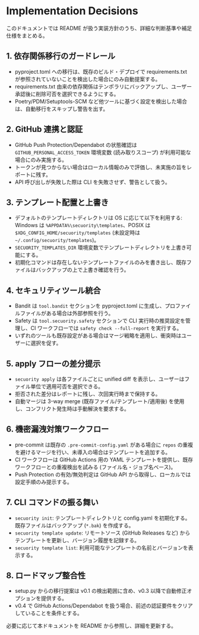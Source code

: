 # Implementation Decisions

このドキュメントでは README が扱う実装方針のうち、詳細な判断基準や補足仕様をまとめる。

## 1. 依存関係移行のガードレール

- pyproject.toml への移行は、既存のビルド・デプロイで requirements.txt が参照されていないことを検出した場合にのみ自動提案する。
- requirements.txt 由来の依存関係はテンポラリにバックアップし、ユーザー承認後に削除可否を選択できるようにする。
- Poetry/PDM/Setuptools-SCM など他ツールに基づく設定を検出した場合は、自動移行をスキップし警告を出す。

## 2. GitHub 連携と認証

- GitHub Push Protection/Dependabot の状態確認は `GITHUB_PERSONAL_ACCESS_TOKEN` 環境変数 (読み取りスコープ) が利用可能な場合にのみ実施する。
- トークンが見つからない場合はローカル情報のみで評価し、未実施の旨をレポートに残す。
- API 呼び出しが失敗した際は CLI を失敗させず、警告として扱う。

## 3. テンプレート配置と上書き

- デフォルトのテンプレートディレクトリは OS に応じて以下を利用する: Windows は `%APPDATA%\secuority\templates`、POSIX は `$XDG_CONFIG_HOME/secuority/templates` (未設定時は `~/.config/secuority/templates`)。
- `SECUORITY_TEMPLATES_DIR` 環境変数でテンプレートディレクトリを上書き可能にする。
- 初期化コマンドは存在しないテンプレートファイルのみを書き出し、既存ファイルはバックアップの上で上書き確認を行う。

## 4. セキュリティツール統合

- Bandit は `tool.bandit` セクションを pyproject.toml に生成し、プロファイルファイルがある場合は外部参照を行う。
- Safety は `tool.secuority.safety` セクションで CLI 実行時の推奨設定を管理し、CI ワークフローでは `safety check --full-report` を実行する。
- いずれのツールも既存設定がある場合はマージ戦略を適用し、衝突時はユーザーに選択を促す。

## 5. apply フローの差分提示

- `secuority apply` は各ファイルごとに unified diff を表示し、ユーザーはファイル単位で適用可否を選択できる。
- 拒否された差分はレポートに残し、次回実行時まで保持する。
- 自動マージは 3-way merge (既存ファイル/テンプレート/適用後) を使用し、コンフリクト発生時は手動解決を要求する。

## 6. 機密漏洩対策ワークフロー

- pre-commit は既存の `.pre-commit-config.yaml` がある場合に `repos` の重複を避けるマージを行い、未導入の場合はテンプレートを追加する。
- CI ワークフローは GitHub Actions 用の YAML テンプレートを提供し、既存ワークフローとの重複検出を試みる (ファイル名・ジョブ名ベース)。
- Push Protection の有効/無効判定は GitHub API から取得し、ローカルでは設定手順のみ提示する。

## 7. CLI コマンドの振る舞い

- `secuority init`: テンプレートディレクトリと config.yaml を初期化する。既存ファイルはバックアップ (`*.bak`) を作成する。
- `secuority template update`: リモートソース (GitHub Releases など) からテンプレートを更新し、バージョン履歴を記録する。
- `secuority template list`: 利用可能なテンプレートの名前とバージョンを表示する。

## 8. ロードマップ整合性

- setup.py からの移行提案は v0.1 の検出範囲に含め、v0.3 以降で自動修正オプションを提供する。
- v0.4 で GitHub Actions/Dependabot を扱う場合、前述の認証要件をクリアしていることを条件とする。

必要に応じて本ドキュメントを README から参照し、詳細を更新する。
